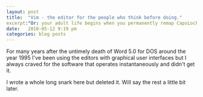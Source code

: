 ```yaml
---
layout: post
title:  "Vim - the editor for the people who think before doing."
excerpt:"Or: your adult life begins when you permanently remap CapsLock to Esc and live happily ever after."
date:   2018-05-12 9:19 pm
categories: blog posts
---
```

For many years after the untimely death of Word 5.0 for DOS around the year 1995 I've been using the editors with graphical user interfaces but I always craved for the software that operates instantaneously and didn't get it.

I wrote a whole long snark here but deleted it. Will say the rest a little bit later. 
